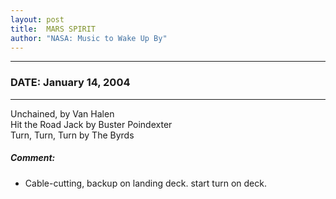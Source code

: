 ```yaml
---
layout: post
title:  MARS SPIRIT
author: "NASA: Music to Wake Up By"
---
```


----
### DATE: January 14, 2004
----
Unchained, by Van Halen<br />Hit the Road Jack by Buster Poindexter<br />Turn, Turn, Turn by The Byrds

##### Comment:
* Cable-cutting, backup on landing deck. start turn on deck.

